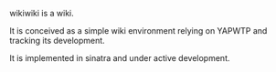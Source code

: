 wikiwiki is a wiki.

It is conceived as a simple wiki environment relying on YAPWTP and tracking
its development.

It is implemented in sinatra and under active development.


